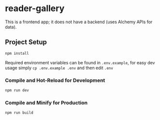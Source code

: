 # reader-gallery

This is a frontend app; it does not have a backend (uses Alchemy APIs for data).

## Project Setup

```sh
npm install
```

Required environment variables can be found in `.env.example`, for easy dev usage simply `cp .env.example .env` and then edit `.env`

### Compile and Hot-Reload for Development

```sh
npm run dev
```

### Compile and Minify for Production

```sh
npm run build
```
